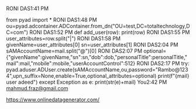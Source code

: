 RONI DAS1:41 PM

   
from pyad import *
RONI DAS1:48 PM
ou=pyad.adcontainer.ADContainer.from_dn("OU=test,DC=totaltechnology,DC=com")
RONI DAS1:52 PM
def add_user(row):
    print(row)
RONI DAS1:55 PM
user_attributes=row.split("|")
RONI DAS1:58 PM
givenName=user_attributes[0]
sn=user_attributes[1]
RONI DAS2:04 PM
sAMAccountName=mail.split("@")[0]
RONI DAS2:07 PM
optional={"givenName":givenName,"sn":sn,"dob":dob,"personalTitle":personalTitle,"mail":mail,"mobile":mobile,"userAccountControl":512}
RONI DAS2:17 PM
try:
        pyad.aduser.ADUser.create(sAMAccountName,ou,password="Rambo@1234",upn_suffix=None,enable=True,optional_attributes=optional)
        print(f"{mail} user adeed")
    except Exception as e:
        print(str(e)+mail)
You2:42 PM
mahmud.fraz@gmail.com


https://www.onlinedatagenerator.com/